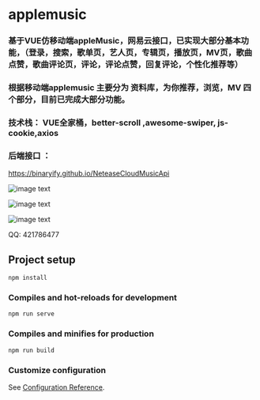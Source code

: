 # applemusic

### 基于VUE仿移动端appleMusic，网易云接口，已实现大部分基本功能，（登录，搜索，歌单页，艺人页，专辑页，播放页，MV页，歌曲点赞，歌曲评论页，评论，评论点赞，回复评论，个性化推荐等）

### 根据移动端applemusic 主要分为 资料库，为你推荐，浏览，MV 四个部分，目前已完成大部分功能。 

### 技术栈： VUE全家桶，better-scroll ,awesome-swiper, js-cookie,axios

### 后端接口 ： 
https://binaryify.github.io/NeteaseCloudMusicApi



![image text](https://github.com/AndSpark/pic/blob/master/001.png)

![image text](https://github.com/AndSpark/pic/blob/master/002.png)

![image text](https://github.com/AndSpark/pic/blob/master/003.png)

QQ: 421786477

## Project setup
```
npm install
```

### Compiles and hot-reloads for development
```
npm run serve
```

### Compiles and minifies for production
```
npm run build
```

### Customize configuration
See [Configuration Reference](https://cli.vuejs.org/config/).
